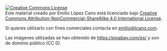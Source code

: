 <a rel="license" href="http://creativecommons.org/licenses/by-nc-sa/4.0/"><img alt="Creative Commons License" style="border-width:0" src="https://i.creativecommons.org/l/by-nc-sa/4.0/88x31.png" /></a><br /><span xmlns:dct="http://purl.org/dc/terms/" property="dct:title">Este material</span> creado por <span xmlns:cc="http://creativecommons.org/ns#" property="cc:attributionName">Emilio López Cano</span> está licenciado bajo <a rel="license" href="http://creativecommons.org/licenses/by-nc-sa/4.0/">Creative Commons Attribution-NonCommercial-ShareAlike 4.0 International License</a>.

Si quieres utilizarlo con fines comerciales contacta en emilio@lcano.com.

Las imágenes utilizadas se han obtenido de https://pixabay.com/es/ y 
son de dominio público (CC 0).

